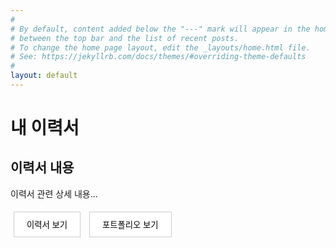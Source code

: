 ```yaml
---
#
# By default, content added below the "---" mark will appear in the home page
# between the top bar and the list of recent posts.
# To change the home page layout, edit the _layouts/home.html file.
# See: https://jekyllrb.com/docs/themes/#overriding-theme-defaults
#
layout: default
---
```


# 내 이력서

<div id="resume-content" style="display:block;">
    <h2>이력서 내용</h2>
    <p>이력서 관련 상세 내용...</p>
</div>

<div id="portfolio-content" style="display:none;">
    <h2>포트폴리오 내용</h2>
    <p>포트폴리오 관련 상세 내용...</p>
</div>

<button id="toggle-resume" onclick="showResume()">이력서 보기</button>
<button id="toggle-portfolio" onclick="showPortfolio()">포트폴리오 보기</button>

<script>
  function showResume() {
    document.getElementById('resume-content').style.display = 'block';
    document.getElementById('portfolio-content').style.display = 'none';
  }

  function showPortfolio() {
    document.getElementById('resume-content').style.display = 'none';
    document.getElementById('portfolio-content').style.display = 'block';
  }
</script>

<style>
button {
  padding: 10px 20px;
  margin: 5px;
  border: 1px solid #ccc;
  cursor: pointer;
  background-color: white;
}

button.pressed {
  background-color: #007bff;
  color: white;
  cursor: default;
}

button.idle:hover {
  background-color: #f0f0f0;
}
</style>